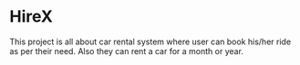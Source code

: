 # HireX
This project is all about car rental system where user can book his/her ride as per their need. Also they can rent a car for a month or year. 
